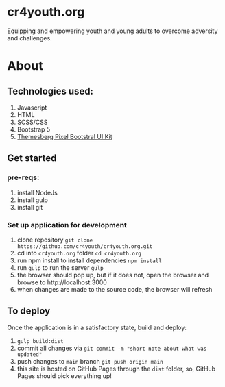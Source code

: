 # cr4youth.org
Equipping and empowering youth and young adults to overcome adversity and challenges.

# About
## Technologies used:
1. Javascript
2. HTML
3. SCSS/CSS
4. Bootstrap 5
5. [Themesberg Pixel Bootstral UI Kit](https://github.com/themesberg/pixel-bootstrap-ui-kit)

## Get started
### pre-reqs:
1. install NodeJs
2. install gulp
3. install git

### Set up application for development
1. clone repository 
   `git clone https://github.com/cr4youth/cr4youth.org.git`
2. cd into `cr4youth.org` folder 
   `cd cr4youth.org`
3. run npm install to install dependencies 
   `npm install`
4. run `gulp` to run the server 
   `gulp`
5. the browser should pop up, but if it does not, open the browser and browse to http://localhost:3000
6. when changes are made to the source code, the browser will refresh

## To deploy
Once the application is in a satisfactory state, build and deploy:
1. `gulp build:dist`
2. commit all changes via 
   `git commit -m "short note about what was updated"`
3. push changes to `main` branch 
   `git push origin main`
4. this site is hosted on GitHub Pages through the `dist` folder, so, GitHub Pages should pick everything up!


